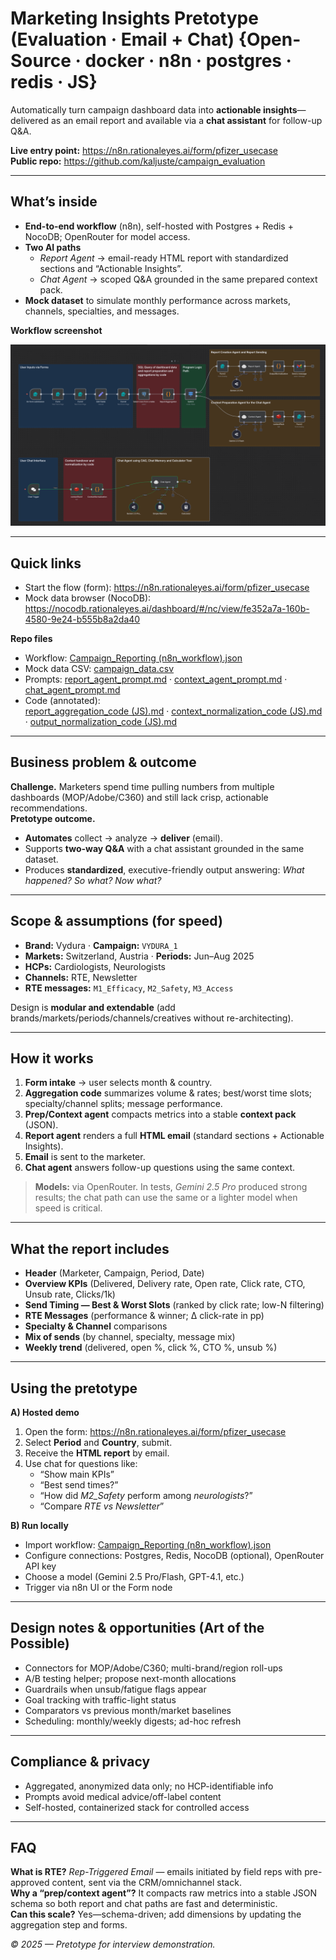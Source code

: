 # Marketing Insights Pretotype (Evaluation · Email + Chat) {Open-Source · docker · n8n · postgres · redis · JS}

Automatically turn campaign dashboard data into **actionable insights**—delivered as an email report and available via a **chat assistant** for follow-up Q&A.

**Live entry point:** <https://n8n.rationaleyes.ai/form/pfizer_usecase>  
**Public repo:** <https://github.com/kaljuste/campaign_evaluation>

---

## What’s inside
- **End-to-end workflow** (n8n), self-hosted with Postgres + Redis + NocoDB; OpenRouter for model access.
- **Two AI paths**  
  - *Report Agent* → email-ready HTML report with standardized sections and “Actionable Insights”.  
  - *Chat Agent* → scoped Q&A grounded in the same prepared context pack.
- **Mock dataset** to simulate monthly performance across markets, channels, specialties, and messages.

**Workflow screenshot**

![n8n workflow screenshot](n8n_workflows.png)

---

## Quick links
- Start the flow (form): <https://n8n.rationaleyes.ai/form/pfizer_usecase>  
- Mock data browser (NocoDB): <https://nocodb.rationaleyes.ai/dashboard/#/nc/view/fe352a7a-160b-4580-9e24-b555b8a2da40>

**Repo files**
- Workflow: [Campaign_Reporting (n8n_workflow).json](Campaign_Reporting%20(n8n_workflow).json)
- Mock data CSV: [campaign_data.csv](campaign_data.csv)
- Prompts: [report_agent_prompt.md](report_agent_prompt.md) · [context_agent_prompt.md](context_agent_prompt.md) · [chat_agent_prompt.md](chat_agent_prompt.md)
- Code (annotated):  
  [report_aggregation_code (JS).md](report_aggregation_code%20(JS).md) ·
  [context_normalization_code (JS).md](context_normalization_code%20(JS).md) ·
  [output_normalization_code (JS).md](output_normalization_code%20(JS).md)

---

## Business problem & outcome
**Challenge.** Marketers spend time pulling numbers from multiple dashboards (MOP/Adobe/C360) and still lack crisp, actionable recommendations.  
**Pretotype outcome.**
- **Automates** collect → analyze → **deliver** (email).
- Supports **two-way Q&A** with a chat assistant grounded in the same dataset.
- Produces **standardized**, executive-friendly output answering: *What happened? So what? Now what?*

---

## Scope & assumptions (for speed)
- **Brand:** Vydura · **Campaign:** `VYDURA_1`
- **Markets:** Switzerland, Austria · **Periods:** Jun–Aug 2025
- **HCPs:** Cardiologists, Neurologists
- **Channels:** RTE, Newsletter
- **RTE messages:** `M1_Efficacy`, `M2_Safety`, `M3_Access`

Design is **modular and extendable** (add brands/markets/periods/channels/creatives without re-architecting).

---

## How it works
1. **Form intake** → user selects month & country.  
2. **Aggregation code** summarizes volume & rates; best/worst time slots; specialty/channel splits; message performance.  
3. **Prep/Context agent** compacts metrics into a stable **context pack** (JSON).  
4. **Report agent** renders a full **HTML email** (standard sections + Actionable Insights).  
5. **Email** is sent to the marketer.  
6. **Chat agent** answers follow-up questions using the same context.

> **Models:** via OpenRouter. In tests, *Gemini 2.5 Pro* produced strong results; the chat path can use the same or a lighter model when speed is critical.

---

## What the report includes
- **Header** (Marketer, Campaign, Period, Date)  
- **Overview KPIs** (Delivered, Delivery rate, Open rate, Click rate, CTO, Unsub rate, Clicks/1k)  
- **Send Timing — Best & Worst Slots** (ranked by click rate; low-N filtering)  
- **RTE Messages** (performance & winner; Δ click-rate in pp)  
- **Specialty & Channel** comparisons  
- **Mix of sends** (by channel, specialty, message mix)  
- **Weekly trend** (delivered, open %, click %, CTO %, unsub %)

---

## Using the pretotype
**A) Hosted demo**
1. Open the form: <https://n8n.rationaleyes.ai/form/pfizer_usecase>  
2. Select **Period** and **Country**, submit.  
3. Receive the **HTML report** by email.  
4. Use chat for questions like:
   - “Show main KPIs”
   - “Best send times?”
   - “How did *M2_Safety* perform among *neurologists*?”
   - “Compare *RTE vs Newsletter*”

**B) Run locally**
- Import workflow: [Campaign_Reporting (n8n_workflow).json](Campaign_Reporting%20(n8n_workflow).json)  
- Configure connections: Postgres, Redis, NocoDB (optional), OpenRouter API key  
- Choose a model (Gemini 2.5 Pro/Flash, GPT-4.1, etc.)  
- Trigger via n8n UI or the Form node

---

## Design notes & opportunities (Art of the Possible)
- Connectors for MOP/Adobe/C360; multi-brand/region roll-ups  
- A/B testing helper; propose next-month allocations  
- Guardrails when unsub/fatigue flags appear  
- Goal tracking with traffic-light status  
- Comparators vs previous month/market baselines  
- Scheduling: monthly/weekly digests; ad-hoc refresh

---

## Compliance & privacy
- Aggregated, anonymized data only; no HCP-identifiable info  
- Prompts avoid medical advice/off-label content  
- Self-hosted, containerized stack for controlled access

---

## FAQ
**What is RTE?** *Rep-Triggered Email* — emails initiated by field reps with pre-approved content, sent via the CRM/omnichannel stack.  
**Why a “prep/context agent”?** It compacts raw metrics into a stable JSON schema so both report and chat paths are fast and deterministic.  
**Can this scale?** Yes—schema-driven; add dimensions by updating the aggregation step and forms.

*© 2025 — Pretotype for interview demonstration.*
